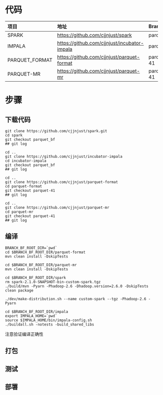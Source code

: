 # 代码

| 项目 | 地址 | Branch | Branch URL |
| :--- | :--- | :--- |:--- |
| SPARK | https://github.com/cjjnjust/spark | parquet_bf | https://github.com/cjjnjust/spark/tree/parquet_bf |
| IMPALA | https://github.com/cjjnjust/incubator-impala | parquet_bf | https://github.com/cjjnjust/incubator-impala/tree/parquet_bf |
| PARQUET_FORMAT | https://github.com/cjjnjust/parquet-format | parquet-41 | https://github.com/cjjnjust/parquet-format/tree/parquet-41 |
| PARQUET-MR | https://github.com/cjjnjust/parquet-mr | parquet-41 | https://github.com/cjjnjust/parquet-mr/tree/parquet-41 |

# 步骤
## 下载代码

```
git clone https://github.com/cjjnjust/spark.git
cd spark
git checkout parquet_bf
## git log

cd ..
git clone https://github.com/cjjnjust/incubator-impala
cd incubator-impala
git checkout parquet_bf
## git log

cd ..
git clone https://github.com/cjjnjust/parquet-format
cd parquet-format
git checkout parquet-41
## git log

cd ..
git clone https://github.com/cjjnjust/parquet-mr
cd parquet-mr
git checkout parquet-41
## git log
```

## 编译

```
BRANCH_BF_ROOT_DIR=`pwd` 
cd $BRANCH_BF_ROOT_DIR/parquet-format
mvn clean install -DskipTests

cd $BRANCH_BF_ROOT_DIR/parquet-mr
mvn clean install -DskipTests

cd $BRANCH_BF_ROOT_DIR/spark
rm spark-2.1.0-SNAPSHOT-bin-custom-spark.tgz
./build/mvn -Pyarn -Phadoop-2.6 -Dhadoop.version=2.6.0 -DskipTests clean package

./dev/make-distribution.sh --name custom-spark --tgz -Phadoop-2.6 -Pyarn

cd $BRANCH_BF_ROOT_DIR/impala
export IMPALA_HOME=`pwd`
source $IMPALA_HOME/bin/impala-config.sh
./buildall.sh -notests -build_shared_libs
```
注意验证编译正确性

## 打包

## 测试

## 部署